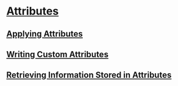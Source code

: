 # [Attributes](index.md)
## [Applying Attributes](applying-attributes.md)
## [Writing Custom Attributes](writing-custom-attributes.md)
## [Retrieving Information Stored in Attributes](retrieving-information-stored-in-attributes.md)
